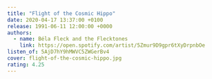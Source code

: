 ```yaml
---
title: "Flight of the Cosmic Hippo"
date: 2020-04-17 13:37:00 +0100
release: 1991-06-11 12:00:00 +0000
authors:
  - name: Béla Fleck and the Flecktones
    link: https://open.spotify.com/artist/5Zmur9D9gpr6tXyDrpnbOe
listen_of: 5AjD7hY9hMWVC5ZWGerBv4
cover: flight-of-the-cosmic-hippo.jpg
rating: 4.25
---
```

